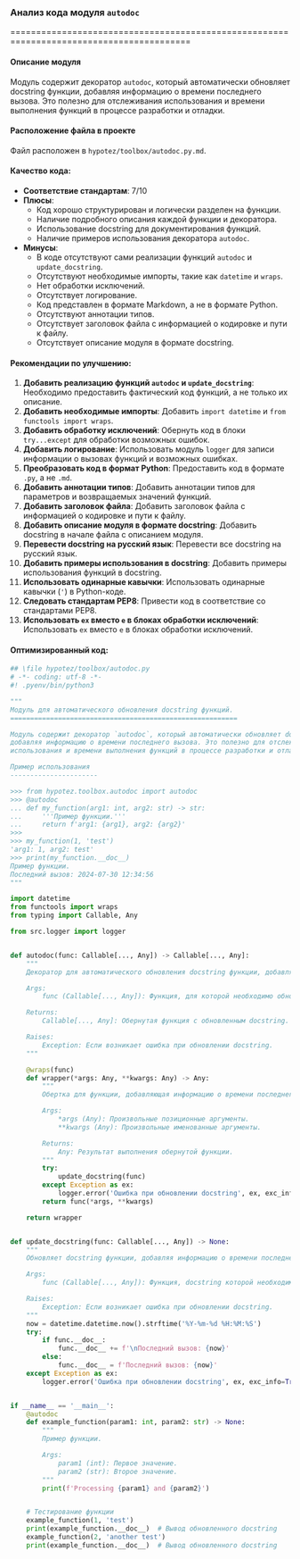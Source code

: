 ### **Анализ кода модуля `autodoc`**

=========================================================================================

#### **Описание модуля**

Модуль содержит декоратор `autodoc`, который автоматически обновляет docstring функции, добавляя информацию о времени последнего вызова. Это полезно для отслеживания использования и времени выполнения функций в процессе разработки и отладки.

#### **Расположение файла в проекте**
Файл расположен в `hypotez/toolbox/autodoc.py.md`.

#### **Качество кода**:
- **Соответствие стандартам**: 7/10
- **Плюсы**:
  - Код хорошо структурирован и логически разделен на функции.
  - Наличие подробного описания каждой функции и декоратора.
  - Использование docstring для документирования функций.
  - Наличие примеров использования декоратора `autodoc`.
- **Минусы**:
  - В коде отсутствуют сами реализации функций `autodoc` и `update_docstring`.
  - Отсутствуют необходимые импорты, такие как `datetime` и `wraps`.
  - Нет обработки исключений.
  - Отсутствует логирование.
  - Код представлен в формате Markdown, а не в формате Python.
  - Отсутствуют аннотации типов.
  - Отсутствует заголовок файла с информацией о кодировке и пути к файлу.
  - Отсутствует описание модуля в формате docstring.

#### **Рекомендации по улучшению**:

1.  **Добавить реализацию функций `autodoc` и `update_docstring`**: Необходимо предоставить фактический код функций, а не только их описание.
2.  **Добавить необходимые импорты**: Добавить `import datetime` и `from functools import wraps`.
3.  **Добавить обработку исключений**: Обернуть код в блоки `try...except` для обработки возможных ошибок.
4.  **Добавить логирование**: Использовать модуль `logger` для записи информации о вызовах функций и возможных ошибках.
5.  **Преобразовать код в формат Python**: Предоставить код в формате `.py`, а не `.md`.
6.  **Добавить аннотации типов**: Добавить аннотации типов для параметров и возвращаемых значений функций.
7.  **Добавить заголовок файла**: Добавить заголовок файла с информацией о кодировке и пути к файлу.
8.  **Добавить описание модуля в формате docstring**: Добавить docstring в начале файла с описанием модуля.
9.  **Перевести docstring на русский язык**: Перевести все docstring на русский язык.
10. **Добавить примеры использования в docstring**: Добавить примеры использования функций в docstring.
11. **Использовать одинарные кавычки**: Использовать одинарные кавычки (`'`) в Python-коде.
12. **Следовать стандартам PEP8**: Привести код в соответствие со стандартами PEP8.
13. **Использовать `ex` вместо `e` в блоках обработки исключений**: Использовать `ex` вместо `e` в блоках обработки исключений.

#### **Оптимизированный код**:

```python
## \file hypotez/toolbox/autodoc.py
# -*- coding: utf-8 -*-
#! .pyenv/bin/python3

"""
Модуль для автоматического обновления docstring функций.
=========================================================

Модуль содержит декоратор `autodoc`, который автоматически обновляет docstring функции,
добавляя информацию о времени последнего вызова. Это полезно для отслеживания
использования и времени выполнения функций в процессе разработки и отладки.

Пример использования
----------------------

>>> from hypotez.toolbox.autodoc import autodoc
>>> @autodoc
... def my_function(arg1: int, arg2: str) -> str:
...     '''Пример функции.'''
...     return f'arg1: {arg1}, arg2: {arg2}'
>>>
>>> my_function(1, 'test')
'arg1: 1, arg2: test'
>>> print(my_function.__doc__)
Пример функции.
Последний вызов: 2024-07-30 12:34:56
"""

import datetime
from functools import wraps
from typing import Callable, Any

from src.logger import logger


def autodoc(func: Callable[..., Any]) -> Callable[..., Any]:
    """
    Декоратор для автоматического обновления docstring функции, добавляя информацию о времени последнего вызова.

    Args:
        func (Callable[..., Any]): Функция, для которой необходимо обновить docstring.

    Returns:
        Callable[..., Any]: Обернутая функция с обновленным docstring.

    Raises:
        Exception: Если возникает ошибка при обновлении docstring.
    """

    @wraps(func)
    def wrapper(*args: Any, **kwargs: Any) -> Any:
        """
        Обертка для функции, добавляющая информацию о времени последнего вызова в docstring.

        Args:
            *args (Any): Произвольные позиционные аргументы.
            **kwargs (Any): Произвольные именованные аргументы.

        Returns:
            Any: Результат выполнения обернутой функции.
        """
        try:
            update_docstring(func)
        except Exception as ex:
            logger.error('Ошибка при обновлении docstring', ex, exc_info=True)
        return func(*args, **kwargs)

    return wrapper


def update_docstring(func: Callable[..., Any]) -> None:
    """
    Обновляет docstring функции, добавляя информацию о времени последнего вызова.

    Args:
        func (Callable[..., Any]): Функция, docstring которой необходимо обновить.

    Raises:
        Exception: Если возникает ошибка при обновлении docstring.
    """
    now = datetime.datetime.now().strftime('%Y-%m-%d %H:%M:%S')
    try:
        if func.__doc__:
            func.__doc__ += f'\nПоследний вызов: {now}'
        else:
            func.__doc__ = f'Последний вызов: {now}'
    except Exception as ex:
        logger.error('Ошибка при обновлении docstring', ex, exc_info=True)


if __name__ == '__main__':
    @autodoc
    def example_function(param1: int, param2: str) -> None:
        """
        Пример функции.

        Args:
            param1 (int): Первое значение.
            param2 (str): Второе значение.
        """
        print(f'Processing {param1} and {param2}')


    # Тестирование функции
    example_function(1, 'test')
    print(example_function.__doc__)  # Вывод обновленного docstring
    example_function(2, 'another test')
    print(example_function.__doc__)  # Вывод обновленного docstring